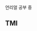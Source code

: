 언리얼 공부 중
## TMI

<!---
RoGgu/RoGgu is a ✨ special ✨ repository because its `README.md` (this file) appears on your GitHub profile.
You can click the Preview link to take a look at your changes.
--->
